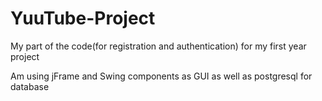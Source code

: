 # YuuTube-Project
<p>My part of the code(for registration and authentication) for my first year project</p>
<p>Am using jFrame and Swing components as GUI as well as postgresql for database</p>
